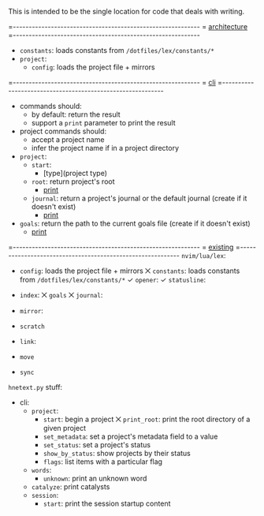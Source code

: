 This is intended to be the single location for code that deals with writing.

=-----------------------------------------------------------
= [architecture]()
=-----------------------------------------------------------
- `constants`: loads constants from `/dotfiles/lex/constants/*`
- `project`:
  - `config`: loads the project file + mirrors

=-----------------------------------------------------------
= [cli]()
=-----------------------------------------------------------
- commands should:
  - by default: return the result 
  - support a `print` parameter to print the result
- project commands should:
  - accept a project name
  - infer the project name if in a project directory
- `project`:
  - `start`:
    - [type](project type)
  - `root`: return project's root
    - [print]()
  - `journal`: return a project's journal or the default journal (create if it doesn't exist)
    - [print]()
- `goals`: return the path to the current goals file (create if it doesn't exist)
  - [print]()


=-----------------------------------------------------------
= [existing]()
=-----------------------------------------------------------
`nvim/lua/lex`:
- `config`: loads the project file + mirrors
⨉ `constants`: loads constants from `/dotfiles/lex/constants/*`
✓ `opener`: 
✓ `statusline`: 
- `index`: 
⨉ `goals`
⨉ `journal`:

- `mirror`:
- `scratch`
- `link`: 
- `move`
- `sync`

`hnetext.py` stuff:
- cli:
  - `project`:
    - `start`: begin a project
    ⨉ `print_root`: print the root directory of a given project
    - `set_metadata`: set a project's metadata field to a value
    - `set_status`: set a project's status
    - `show_by_status`: show projects by their status
    - `flags`: list items with a particular flag
  - `words`:
    - `unknown`: print an unknown word
  - `catalyze`: print catalysts
  - `session`:
    - `start`: print the session startup content
